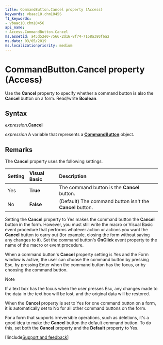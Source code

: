 ```yaml
---
title: CommandButton.Cancel property (Access)
keywords: vbaac10.chm10456
f1_keywords:
- vbaac10.chm10456
api_name:
- Access.CommandButton.Cancel
ms.assetid: a45d52e0-7566-2d16-8f74-7168a380f6a2
ms.date: 03/05/2019
ms.localizationpriority: medium
---
```



# CommandButton.Cancel property (Access)

Use the **Cancel** property to specify whether a command button is also the **Cancel** button on a form. Read/write **Boolean**.


## Syntax

_expression_.**Cancel**

_expression_ A variable that represents a **[CommandButton](Access.CommandButton.md)** object.


## Remarks

The **Cancel** property uses the following settings.

|Setting|Visual Basic|Description|
|:-----|:-----|:-----|
|Yes|**True**|The command button is the **Cancel** button.|
|No|**False**|(Default) The command button isn't the **Cancel** button.|

Setting the **Cancel** property to Yes makes the command button the **Cancel** button in the form. However, you must still write the macro or Visual Basic event procedure that performs whatever action or actions you want the **Cancel** button to carry out (for example, closing the form without saving any changes to it). Set the command button's **OnClick** event property to the name of the macro or event procedure.

When a command button's **Cancel** property setting is Yes and the Form window is active, the user can choose the command button by pressing Esc, by pressing Enter when the command button has the focus, or by choosing the command button.

> [!NOTE] 
> If a text box has the focus when the user presses Esc, any changes made to the data in the text box will be lost, and the original data will be restored.

When the **Cancel** property is set to Yes for one command button on a form, it is automatically set to No for all other command buttons on the form.

For a form that supports irreversible operations, such as deletions, it's a good idea to make the **Cancel** button the default command button. To do this, set both the **Cancel** property and the **Default** property to Yes.




[!include[Support and feedback](~/includes/feedback-boilerplate.md)]